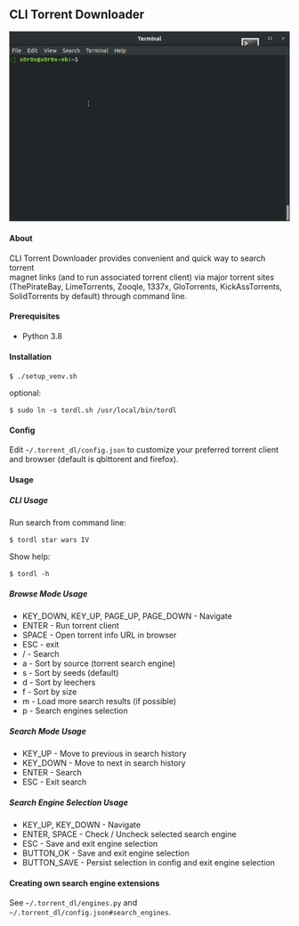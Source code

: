 ## CLI Torrent Downloader

<img src="./img/tordl.gif" width="732">

#### About
CLI Torrent Downloader provides convenient and quick way to search torrent  
magnet links (and to run associated torrent client) via major torrent sites 
(ThePirateBay, LimeTorrents, Zooqle, 1337x, GloTorrents, KickAssTorrents, 
SolidTorrents by default) through command line.

#### Prerequisites
* Python 3.8

#### Installation   

    $ ./setup_venv.sh

optional:

    $ sudo ln -s tordl.sh /usr/local/bin/tordl

#### Config
Edit `~/.torrent_dl/config.json` to customize your preferred torrent client and 
browser (default is qbittorent and firefox).

#### Usage

##### CLI Usage
Run search from command line:

    $ tordl star wars IV

Show help:

    $ tordl -h

##### Browse Mode Usage
* KEY_DOWN, KEY_UP, PAGE_UP, PAGE_DOWN - Navigate
* ENTER - Run torrent client
* SPACE - Open torrent info URL in browser
* ESC - exit
* / - Search
* a - Sort by source (torrent search engine) 
* s - Sort by seeds (default)
* d - Sort by leechers 
* f - Sort by size
* m - Load more search results (if possible)
* p - Search engines selection

##### Search Mode Usage
* KEY_UP - Move to previous in search history
* KEY_DOWN - Move to next in search history
* ENTER - Search
* ESC - Exit search

##### Search Engine Selection Usage
* KEY_UP, KEY_DOWN - Navigate
* ENTER, SPACE - Check / Uncheck selected search engine
* ESC - Save and exit engine selection
* BUTTON_OK - Save and exit engine selection
* BUTTON_SAVE - Persist selection in config and exit engine selection

#### Creating own search engine extensions
See `~/.torrent_dl/engines.py` and `~/.torrent_dl/config.json#search_engines`.
